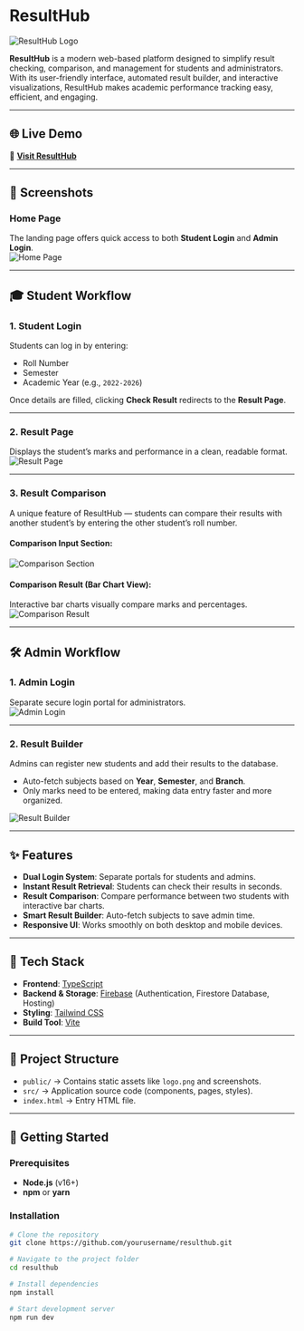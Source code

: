 # ResultHub

![ResultHub Logo](public/Loogo.png)

**ResultHub** is a modern web-based platform designed to simplify result checking, comparison, and management for students and administrators.  
With its user-friendly interface, automated result builder, and interactive visualizations, ResultHub makes academic performance tracking easy, efficient, and engaging.

---

## 🌐 Live Demo  
🔗 **[Visit ResultHub](https://result-calculator-omega.vercel.app)**

---

## 📸 Screenshots

### Home Page
The landing page offers quick access to both **Student Login** and **Admin Login**.  
![Home Page](public/Home.png)

---

## 🎓 Student Workflow

### 1. Student Login
Students can log in by entering:
- Roll Number
- Semester
- Academic Year (e.g., `2022-2026`)

Once details are filled, clicking **Check Result** redirects to the **Result Page**.

---

### 2. Result Page
Displays the student’s marks and performance in a clean, readable format.  
![Result Page](public/Result.png)

---

### 3. Result Comparison
A unique feature of ResultHub — students can compare their results with another student’s by entering the other student’s roll number.  

#### Comparison Input Section:
![Comparison Section](public/Compare_Section.png)

#### Comparison Result (Bar Chart View):
Interactive bar charts visually compare marks and percentages.  
![Comparison Result](public/Comparison_Result.png)

---

## 🛠 Admin Workflow

### 1. Admin Login
Separate secure login portal for administrators.  
![Admin Login](public/Admin_Login.png)

---

### 2. Result Builder
Admins can register new students and add their results to the database.  
- Auto-fetch subjects based on **Year**, **Semester**, and **Branch**.
- Only marks need to be entered, making data entry faster and more organized.

![Result Builder](public/Result_Builder.png)

---

## ✨ Features

- **Dual Login System**: Separate portals for students and admins.
- **Instant Result Retrieval**: Students can check their results in seconds.
- **Result Comparison**: Compare performance between two students with interactive bar charts.
- **Smart Result Builder**: Auto-fetch subjects to save admin time.
- **Responsive UI**: Works smoothly on both desktop and mobile devices.

---

## 🧰 Tech Stack

- **Frontend**: [TypeScript](https://www.typescriptlang.org/)  
- **Backend & Storage**: [Firebase](https://firebase.google.com/) (Authentication, Firestore Database, Hosting)  
- **Styling**: [Tailwind CSS](https://tailwindcss.com/)  
- **Build Tool**: [Vite](https://vitejs.dev/)  

---

## 📂 Project Structure

- `public/` → Contains static assets like `logo.png` and screenshots.
- `src/` → Application source code (components, pages, styles).
- `index.html` → Entry HTML file.

---

## 🚀 Getting Started

### Prerequisites
- **Node.js** (v16+)
- **npm** or **yarn**

### Installation
```bash
# Clone the repository
git clone https://github.com/yourusername/resulthub.git

# Navigate to the project folder
cd resulthub

# Install dependencies
npm install

# Start development server
npm run dev
